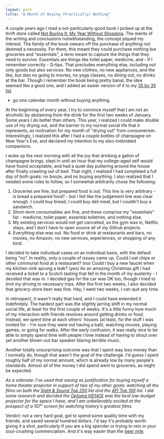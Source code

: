 ```yaml
---
layout: post
title: "A Month of Buying (Practically) Nothing"
---
```


A couple years ago I read a not-particularly-good book I picked up at
the thrift store called [Not Buying It: My Year Without Shopping](http://amzn.to/1NYwfVx).
The merits of the writing and conclusions notwithstanding, the concept
piqued my interest. The family of the book swears off the purchase of
anything not deemed a necessity. For them, this meant they could
purchase nothing but groceries and "essentials", a term meant to capture
the things that they need to survive. Essentials are things like toilet
paper, medicine, and - if I remember correctly - Q-tips. That precludes
everything else, including not only goods but also services. No new
clothes, no new appliances, and the like, but also no going to movies,
no yoga classes, no dining out, no drinks at the bar. Though I remember the book
being pretty banal, the idea seemed like a
good one, and I added an easier version of it to my [35 by 35 list](/35-list.html)
- go one calendar month without buying anything.

At the beginning of every year, I try to convince myself that I am not
an alcoholic by abstaining from the drink for the first two weeks of 
January. Some years I do better than others. This year, I realized I could
make double use of my drying out, and the barrier to my normal social
life that it represents, as motivation for my month of "drying out" from
consumerism. Interestingly, I realized this after I had a couple bottles of
champagne on New Year's Eve, and declared my intention to my also-inebriated companions. 

I woke up the next morning with all the joy that drinking a gallon of
champagne brings, slept in until an hour that my college-aged self would
have found acceptable, and had a quiet day puttering around the house
after finally crawling out of bed. That night, I realized I had completed a full day of both
goals: no booze, and no buying anything. I also realized that I needed
some rules to follow, so I somewhat arbitrarily chose the following:

  1. Groceries are fine, but prepared food is out. This line is very
     arbitrary - is bread a prepared food? - but I felt like the
     judgement line was clear enough. I could buy bread, I could buy deli
     meat, but I couldn't buy a sandwich.
  2. Short-term consumables are fine, and these comprise my "essentials"
     list - medicine, toilet paper, essential toiletries, and nothing
     else.
  3. My existing services would not get cancelled, so the gym was in,
     Netflix stays, and I don't have to open source all of my Github
     projects.
  4. Everything else was out. No food or drink at restaurants and bars,
     no movies, no Amazon, no new services, experiences, or shopping of any kind.

I decided to take individual cases on an individual basis, with the
default being "no". In reality, only a couple of issues came up.
Could I eat chips or other communal food at a restaurant? (no) Could I
buy a new faucet when my kitchen sink sprung a leak? (yes) As an amazing
Christmas gift I had
received a ticket to a Scotch tasting that fell in
the month of my austerity - I decided that was in. I decided gas
for the car was OK too, though I tried to limit my driving to necessary
trips. After the first two weeks, I also decided that grocery-store beer
was fine. Hey, I went two weeks, I can quit any time.

In retrospect, it wasn't really that hard, and I could have extended it
indefinitely. The hardest part was the slightly jarring shift in my
normal social life, at least for the first couple of weeks. It's a
little funny how much of my interaction with friends revolves around
getting drinks or food. Instead, we spent time at each others' houses
(at least, for the stuff I was invited for - I'm sure they were out
having a ball), watching movies, playing games, or going for walks.
After the early confusion, it was really nice to be able to simply spend
time with people I love instead of having to shout over yet another
blown-out bar speaker blaring terrible music.

Another totally unsurprising outcome was that I spent way less money
than I normally do, though that wasn't the goal of the challenge. I'd
guess I spent roughly half of my normal amount, which is already low by
many people's standards. Almost all of the money I did spend went to groceries, as
might be expected.

*As a sidenote: I've used that saving as justification for
buying myself a home theater projector in support of two of my other
goals: watching all the films on both the [Sight & Sound Top 250](http://www.darkhorizons.com/news/24705/the-sight-sound-top-250-films) list and
the [AFI Top 100](http://www.afi.com/100years/movies10.aspx) list. I did some research and decided the [Optoma
HD141X](http://amzn.to/1SCv6v3) was the best low-budget projector for
the space I have, and I am unbelievably excited at the prospect of a
107" screen for watching history's greatest films.*

Verdict: not a very hard goal, got to spend some quality time with my
friends, and saved several hundred dollars. I'd say it's probably worth giving it a
shot, particularly if you are a big spender or trying to rein in your
soul-crushing commercialism. And it's way easier than the [beer
mile](/blog/post/beer-mile).
